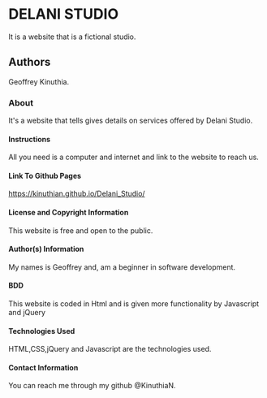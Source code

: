 # DELANI STUDIO
It is a website that is a fictional studio.

## Authors
Geoffrey Kinuthia.

### About
It's a website that tells gives details on services offered by Delani Studio.

#### Instructions
All you need is a computer and internet and link to the website to reach us.

#### Link To Github Pages
https://kinuthian.github.io/Delani_Studio/

#### License and Copyright Information
This website is free and  open to the public.

#### Author(s) Information
My names is Geoffrey and, am a beginner in software development.

#### BDD
This website is coded in Html and is given more functionality by Javascript and jQuery

#### Technologies Used
HTML,CSS,jQuery and Javascript are the technologies used.

#### Contact Information
You can reach me through my github @KinuthiaN.
